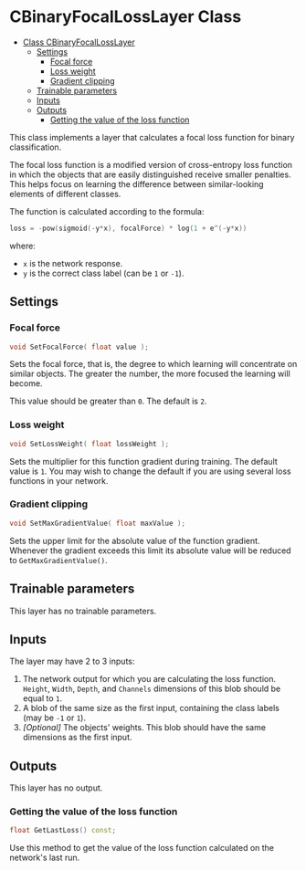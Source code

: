 # CBinaryFocalLossLayer Class

<!-- TOC -->

- [Class CBinaryFocalLossLayer](#cbinaryfocallosslayer-class)
    - [Settings](#settings)
        - [Focal force](#focal-force)
        - [Loss weight](#loss-weight)
        - [Gradient clipping](#gradient-clipping)
    - [Trainable parameters](#trainable-parameters)
    - [Inputs](#inputs)
    - [Outputs](#outputs)
        - [Getting the value of the loss function](#getting-the-value-of-the-loss-function)

<!-- /TOC -->

This class implements a layer that calculates a focal loss function for binary classification.

The focal loss function is a modified version of cross-entropy loss function in which the objects that are easily distinguished receive smaller penalties. This helps focus on learning the difference between similar-looking elements of different classes.

The function is calculated according to the formula:

```c++
loss = -pow(sigmoid(-y*x), focalForce) * log(1 + e^(-y*x))
```

where:

- `x` is the network response.
- `y` is the correct class label (can be `1` or `-1`).

## Settings

### Focal force

```c++
void SetFocalForce( float value );
```

Sets the focal force, that is, the degree to which learning will concentrate on similar objects. The greater the number, the more focused the learning will become.

This value should be greater than `0`. The default is `2`.

### Loss weight

```c++
void SetLossWeight( float lossWeight );
```

Sets the multiplier for this function gradient during training. The default value is `1`. You may wish to change the default if you are using several loss functions in your network.

### Gradient clipping

```c++
void SetMaxGradientValue( float maxValue );
```

Sets the upper limit for the absolute value of the function gradient. Whenever the gradient exceeds this limit its absolute value will be reduced to `GetMaxGradientValue()`.

## Trainable parameters

This layer has no trainable parameters.

## Inputs

The layer may have 2 to 3 inputs:

1. The network output for which you are calculating the loss function. `Height`, `Width`, `Depth`, and `Channels` dimensions of this blob should be equal to `1`.
2. A blob of the same size as the first input, containing the class labels (may be `-1` or `1`).
3. *[Optional]* The objects' weights. This blob should have the same dimensions as the first input.

## Outputs

This layer has no output.

### Getting the value of the loss function

```c++
float GetLastLoss() const;
```

Use this method to get the value of the loss function calculated on the network's last run.

